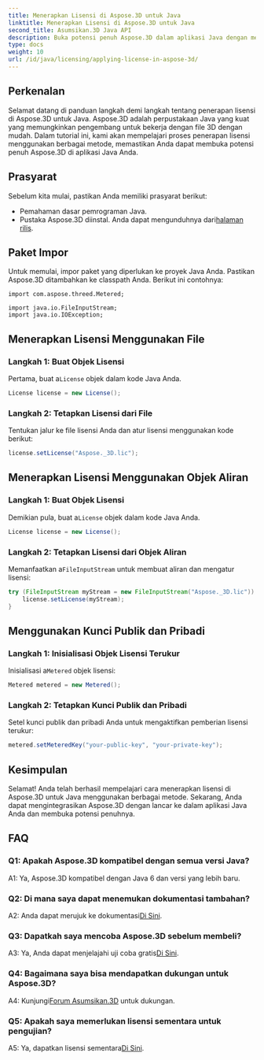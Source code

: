 ```yaml
---
title: Menerapkan Lisensi di Aspose.3D untuk Java
linktitle: Menerapkan Lisensi di Aspose.3D untuk Java
second_title: Asumsikan.3D Java API
description: Buka potensi penuh Aspose.3D dalam aplikasi Java dengan mengikuti panduan komprehensif kami dalam menerapkan lisensi.
type: docs
weight: 10
url: /id/java/licensing/applying-license-in-aspose-3d/
---
```

## Perkenalan

Selamat datang di panduan langkah demi langkah tentang penerapan lisensi di Aspose.3D untuk Java. Aspose.3D adalah perpustakaan Java yang kuat yang memungkinkan pengembang untuk bekerja dengan file 3D dengan mudah. Dalam tutorial ini, kami akan mempelajari proses penerapan lisensi menggunakan berbagai metode, memastikan Anda dapat membuka potensi penuh Aspose.3D di aplikasi Java Anda.

## Prasyarat

Sebelum kita mulai, pastikan Anda memiliki prasyarat berikut:

- Pemahaman dasar pemrograman Java.
-  Pustaka Aspose.3D diinstal. Anda dapat mengunduhnya dari[halaman rilis](https://releases.aspose.com/3d/java/).

## Paket Impor

Untuk memulai, impor paket yang diperlukan ke proyek Java Anda. Pastikan Aspose.3D ditambahkan ke classpath Anda. Berikut ini contohnya:

```javaimport com.aspose.threed.License;
import com.aspose.threed.Metered;

import java.io.FileInputStream;
import java.io.IOException;
```

## Menerapkan Lisensi Menggunakan File

### Langkah 1: Buat Objek Lisensi

 Pertama, buat a`License` objek dalam kode Java Anda.

```java
License license = new License();
```

### Langkah 2: Tetapkan Lisensi dari File

Tentukan jalur ke file lisensi Anda dan atur lisensi menggunakan kode berikut:

```java
license.setLicense("Aspose._3D.lic");
```

## Menerapkan Lisensi Menggunakan Objek Aliran

### Langkah 1: Buat Objek Lisensi

 Demikian pula, buat a`License` objek dalam kode Java Anda.

```java
License license = new License();
```

### Langkah 2: Tetapkan Lisensi dari Objek Aliran

 Memanfaatkan a`FileInputStream` untuk membuat aliran dan mengatur lisensi:

```java
try (FileInputStream myStream = new FileInputStream("Aspose._3D.lic")) {
    license.setLicense(myStream);
}
```

## Menggunakan Kunci Publik dan Pribadi

### Langkah 1: Inisialisasi Objek Lisensi Terukur

 Inisialisasi a`Metered` objek lisensi:

```java
Metered metered = new Metered();
```

### Langkah 2: Tetapkan Kunci Publik dan Pribadi

Setel kunci publik dan pribadi Anda untuk mengaktifkan pemberian lisensi terukur:

```java
metered.setMeteredKey("your-public-key", "your-private-key");
```

## Kesimpulan

Selamat! Anda telah berhasil mempelajari cara menerapkan lisensi di Aspose.3D untuk Java menggunakan berbagai metode. Sekarang, Anda dapat mengintegrasikan Aspose.3D dengan lancar ke dalam aplikasi Java Anda dan membuka potensi penuhnya.

## FAQ

### Q1: Apakah Aspose.3D kompatibel dengan semua versi Java?

A1: Ya, Aspose.3D kompatibel dengan Java 6 dan versi yang lebih baru.

### Q2: Di mana saya dapat menemukan dokumentasi tambahan?

 A2: Anda dapat merujuk ke dokumentasi[Di Sini](https://reference.aspose.com/3d/java/).

### Q3: Dapatkah saya mencoba Aspose.3D sebelum membeli?

 A3: Ya, Anda dapat menjelajahi uji coba gratis[Di Sini](https://releases.aspose.com/).

### Q4: Bagaimana saya bisa mendapatkan dukungan untuk Aspose.3D?

 A4: Kunjungi[Forum Asumsikan.3D](https://forum.aspose.com/c/3d/18) untuk dukungan.

### Q5: Apakah saya memerlukan lisensi sementara untuk pengujian?

 A5: Ya, dapatkan lisensi sementara[Di Sini](https://purchase.aspose.com/temporary-license/).